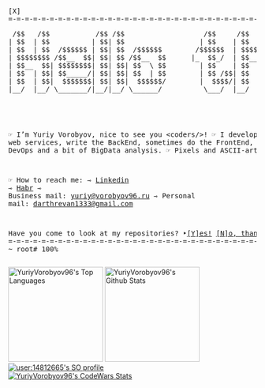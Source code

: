 
<pre>
[𝚇]                                                                                     ~/𝚜𝚌𝚛𝚒𝚙𝚝𝚜/𝚊𝚋𝚘𝚞𝚝.𝚋𝚒𝚗
=-=-=-=-=-=-=-=-=-=-=-=-=-=-=-=-=-=-=-=-=-=-=-=-=-=-=-=-=-=-=-=-=-=-=-=-=-=-=-=-=-=-=-=-=-=-=-=-=-=-=-=-=-=-=-=-=-=-=-=-=
<pre align="center">
 /$$   /$$           /$$ /$$                   /$$     /$$                                     /$$
| $$  | $$          | $$| $$                  | $$    | $$                                    | $$
| $$  | $$  /$$$$$$ | $$| $$  /$$$$$$        /$$$$$$  | $$$$$$$   /$$$$$$   /$$$$$$   /$$$$$$ | $$
| $$$$$$$$ /$$__  $$| $$| $$ /$$__  $$      |_  $$_/  | $$__  $$ /$$__  $$ /$$__  $$ /$$__  $$| $$
| $$__  $$| $$$$$$$$| $$| $$| $$  \ $$        | $$    | $$  \ $$| $$$$$$$$| $$  \__/| $$$$$$$$|__/
| $$  | $$| $$_____/| $$| $$| $$  | $$        | $$ /$$| $$  | $$| $$_____/| $$      | $$_____/    
| $$  | $$|  $$$$$$$| $$| $$|  $$$$$$/        |  $$$$/| $$  | $$|  $$$$$$$| $$      |  $$$$$$$ /$$
|__/  |__/ \_______/|__/|__/ \______/          \___/  |__/  |__/ \_______/|__/       \_______/|__/
                                                                                                                                                                                            
</pre>


☞ 𝙸’𝚖 𝚈𝚞𝚛𝚒𝚢 𝚅𝚘𝚛𝚘𝚋𝚢𝚘𝚟, 𝚗𝚒𝚌𝚎 𝚝𝚘 𝚜𝚎𝚎 𝚢𝚘𝚞 <𝚌𝚘𝚍𝚎𝚛𝚜/>!
☞ 𝙸 𝚍𝚎𝚟𝚎𝚕𝚘𝚙 𝚠𝚎𝚋 𝚜𝚎𝚛𝚟𝚒𝚌𝚎𝚜, 𝚠𝚛𝚒𝚝𝚎 𝚝𝚑𝚎 𝙱𝚊𝚌𝚔𝙴𝚗𝚍, 𝚜𝚘𝚖𝚎𝚝𝚒𝚖𝚎𝚜 𝚍𝚘 𝚝𝚑𝚎 𝙵𝚛𝚘𝚗𝚝𝙴𝚗𝚍, 𝚊𝚗𝚍 𝚊𝚕𝚜𝚘 𝚍𝚘 𝙳𝚎𝚟𝙾𝚙𝚜 𝚊𝚗𝚍 𝚊 𝚋𝚒𝚝 𝚘𝚏 𝙱𝚒𝚐𝙳𝚊𝚝𝚊 𝚊𝚗𝚊𝚕𝚢𝚜𝚒𝚜.
☞ 𝙿𝚒𝚡𝚎𝚕𝚜 𝚊𝚗𝚍 𝙰𝚂𝙲𝙸𝙸-𝚊𝚛𝚝𝚜 𝚏𝚊𝚗.

☞ 𝙷𝚘𝚠 𝚝𝚘 𝚛𝚎𝚊𝚌𝚑 𝚖𝚎:
⇾ [𝙻𝚒𝚗𝚔𝚎𝚍𝚒𝚗](https://www.linkedin.com/in/yuriy-vorobyov-b27b871a8/)
⇾ [𝙷𝚊𝚋𝚛](https://career.habr.com/yuriyvorobyov1333)
⇾ 𝙱𝚞𝚜𝚒𝚗𝚎𝚜𝚜 𝚖𝚊𝚒𝚕: 𝚢𝚞𝚛𝚒𝚢@𝚟𝚘𝚛𝚘𝚋𝚢𝚘𝚟96.𝚛𝚞
⇾ 𝙿𝚎𝚛𝚜𝚘𝚗𝚊𝚕 𝚖𝚊𝚒𝚕: 𝚍𝚊𝚛𝚝𝚑𝚛𝚎𝚟𝚊𝚗1333@𝚐𝚖𝚊𝚒𝚕.𝚌𝚘𝚖

𝙷𝚊𝚟𝚎 𝚢𝚘𝚞 𝚌𝚘𝚖𝚎 𝚝𝚘 𝚕𝚘𝚘𝚔 𝚊𝚝 𝚖𝚢 𝚛𝚎𝚙𝚘𝚜𝚒𝚝𝚘𝚛𝚒𝚎𝚜?
‣[[𝚈]𝚎𝚜!](https://github.com/YuriyVorobyov96?tab=repositories)                   [[𝙽]𝚘, 𝚝𝚑𝚊𝚗𝚔𝚜](https://github.com/)
=-=-=-=-=-=-=-=-=-=-=-=-=-=-=-=-=-=-=-=-=-=-=-=-=-=-=-=-=-=-=-=-=-=-=-=-=-=-=-=-=-=-=-=-=-=-=-=-=-=-=-=-=-=-=-=-=-=-=-=-=
~ 𝚛𝚘𝚘𝚝#                                                                                         100%
</pre>

<div>
<a href="https://github.com/anuraghazra/github-readme-stats"><img alt="YuriyVorobyov96's Top Languages" src="https://readme-stats.clckblog.space/api/top-langs/?username=yuriyvorobyov96&langs_count=10&layout=compact&theme=react&hide_border=true&bg_color=1F222E&title_color=F85D7F&icon_color=F8D866&hide=Jupyter%20Notebook,Makefile,Mathematica,HTML,CSS,Processing,Pug" height="192px"/></a>
<a href="https://github.com/anuraghazra/github-readme-stats"><img alt="YuriyVorobyov96's Github Stats" src="https://readme-stats.clckblog.space/api/?username=yuriyvorobyov96&show_icons=true&include_all_commits=true&count_private=true&theme=react&hide_border=true&bg_color=1F222E&title_color=F85D7F&icon_color=F8D866" height="192px"/></a>
</div>
<div>
<a href="https://github.com/johannchopin/stackoverflow-readme-profile">
  <img src="https://stackoverflow-readme-profile.johannchopin.fr/profile-small/14812665?theme=dark" alt="user:14812665's SO profile">
</a>
</div>
<div>
<a href="https://www.codewars.com/users/YuriyVorobyov96/badges/large"><img alt="YuriyVorobyov96's CodeWars Stats" src="https://www.codewars.com/users/YuriyVorobyov96/badges/large"></a>
</div>

<!---
YuriyVorobyov96/YuriyVorobyov96 is a ✨ special ✨ repository because its `README.md` (this file) appears on your GitHub profile.
You can click the Preview link to take a look at your changes.
--->
